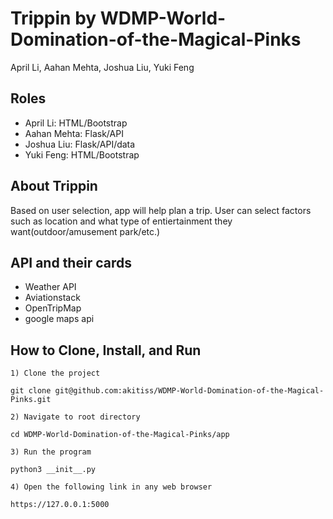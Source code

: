 # Trippin by WDMP-World-Domination-of-the-Magical-Pinks
April Li, Aahan Mehta, Joshua Liu, Yuki Feng

## Roles
- April Li: HTML/Bootstrap
- Aahan Mehta: Flask/API
- Joshua Liu: Flask/API/data
- Yuki Feng: HTML/Bootstrap

## About Trippin
Based on user selection, app will help plan a trip. User can select factors such as location and what type of entiertainment they want(outdoor/amusement park/etc.)

## API and their cards
- Weather API 
- Aviationstack
- OpenTripMap
- google maps api

## How to Clone, Install, and Run
`1) Clone the project `
```
git clone git@github.com:akitiss/WDMP-World-Domination-of-the-Magical-Pinks.git
```

`2) Navigate to root directory`

``` 
cd WDMP-World-Domination-of-the-Magical-Pinks/app
```

`3) Run the program`

``` 
python3 __init__.py
```

`4) Open the following link in any web browser`
```
https://127.0.0.1:5000
```
